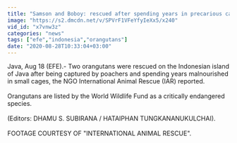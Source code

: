 ```yaml
---
title: "Samson and Boboy: rescued after spending years in precarious cages"
image: "https://s2.dmcdn.net/v/SPVrF1VFeYfyIeXx5/x240"
vid_id: "x7vnw3z"
categories: "news"
tags: ["efe","indonesia","orangutans"]
date: "2020-08-28T10:33:04+03:00"
---
```

Java, Aug 18 (EFE).- Two orangutans were rescued on the Indonesian island of Java after being captured by poachers and spending years malnourished in small cages, the NGO International Animal Rescue (IAR) reported.  <br>   <br>Orangutans are listed by the World Wildlife Fund as a critically endangered species.   <br>   <br>(Editors: DHAMU S. SUBIRANA / HATAIPHAN TUNGKANANUKULCHAI).      <br>   <br>FOOTAGE COURTESY OF &quot;INTERNATIONAL ANIMAL RESCUE&quot;.
